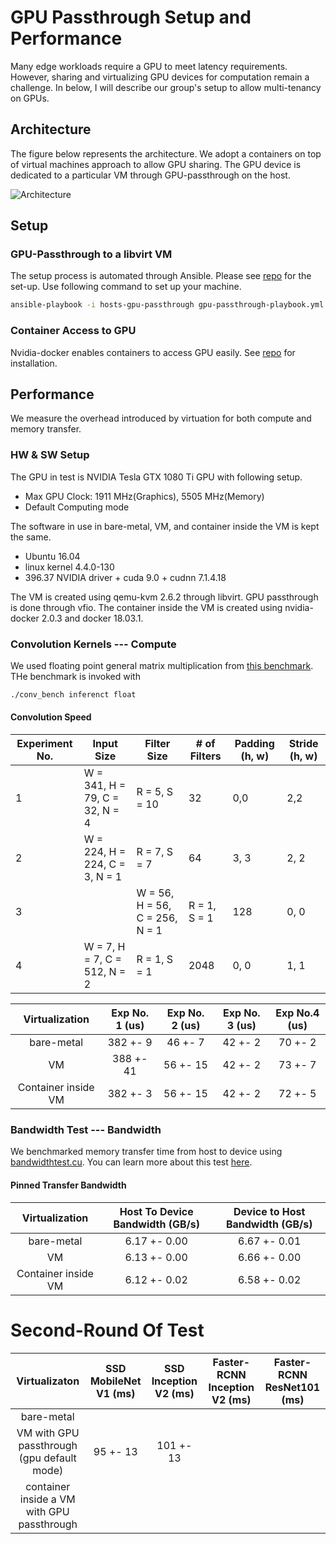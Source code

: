 # GPU Passthrough Setup and Performance

Many edge workloads require a GPU to meet latency requirements. However, sharing
and virtualizing GPU devices for computation remain a challenge. In below, I
will describe our group's setup to allow multi-tenancy on GPUs.

## Architecture

The figure below represents the architecture. We adopt a containers on top of
virtual machines approach to allow GPU sharing. The GPU device is dedicated to a
particular VM through GPU-passthrough on the host.

![Architecture](https://github.com/cmusatyalab/elijah-openstack/blob/gpu/cloudlet-gateway/docs/GPU-Support-in-Cloudlet.png)

## Setup

### GPU-Passthrough to a libvirt VM

The setup process is automated through Ansible. Please see [repo](https://github.com/junjuew/ansible-dotfiles/) for the
set-up. Use following command to set up your machine.

```bash
ansible-playbook -i hosts-gpu-passthrough gpu-passthrough-playbook.yml
```

### Container Access to GPU

Nvidia-docker enables containers to access GPU easily. See [repo](https://github.com/junjuew/ansible-dotfiles/) for installation.

## Performance

We measure the overhead introduced by virtuation for both compute and memory transfer.

### HW & SW Setup

The GPU in test is NVIDIA Tesla GTX 1080 Ti GPU with following setup.

* Max GPU Clock: 1911 MHz(Graphics), 5505 MHz(Memory)
* Default Computing mode

The software in use in bare-metal, VM, and container inside the VM is kept the same.

* Ubuntu 16.04
* linux kernel 4.4.0-130
* 396.37 NVIDIA driver + cuda 9.0 + cudnn 7.1.4.18

The VM is created using qemu-kvm 2.6.2 through libvirt. GPU passthrough is done through vfio.
The container inside the VM is created using nvidia-docker 2.0.3 and docker 18.03.1.

### Convolution Kernels --- Compute

We used floating point general matrix multiplication from [this
benchmark](https://github.com/baidu-research/DeepBench). THe benchmark is
invoked with

```bash
./conv_bench inferenct float
```

#### Convolution Speed
| Experiment No. | Input Size                     | Filter Size   | # of Filters | Padding (h, w) | Stride (h, w) |
|----------------|--------------------------------|---------------|--------------|----------------|---------------|
| 1 | W = 341, H = 79, C = 32, N = 4 | R = 5, S = 10 | 32           | 0,0            | 2,2           |
| 2 | W = 224, H = 224, C = 3, N = 1 | R = 7, S = 7  | 64           | 3, 3           | 2, 2          |
| 3 | | W = 56, H = 56, C = 256, N = 1 | R = 1, S = 1  | 128        | 0, 0           | 2, 2        |
| 4 | W = 7, H = 7,  C = 512, N = 2  | R = 1, S = 1  | 2048         | 0, 0           | 1, 1          |

| Virtualization |   Exp No. 1 (us)          | Exp No. 2 (us)   | Exp No. 3 (us)  | Exp No.4 (us)    |
|:--------------:|:---------------------:|:------------:|:-------------:|:------------:|
| bare-metal     |  382 +- 9 | 46 +- 7 | 42 +- 2 | 70 +- 2 |
| VM             |  388 +- 41 | 56 +- 15 | 42 +- 2 | 73 +- 7 |
| Container inside VM |  382 +- 3 | 56 +- 15 | 42 +- 2 | 72 +- 5 |

<!---
#### GEMM Benchmark Speed

GEMM benchmark is only executed for 3 times. The running time is not big enough to reflect average case.

| Virtualization |   5124x700x2048 (ms)      | 35x700x2048 (ms) | 3072x3000x1024 (ms) | 512x6000x2816 (ms) |
|:--------------:|:---------------------:|:------------:|:-------------:|:------------:|
| bare-metal     |   1.75 +- 0.03        | 0.03 +- 0.00 | 3.14 +- 1.75 | 1.90 +- 0.09 |
| VM             |    1.73 +- 0.04       | 0.03 +- 0.00 | 2.33 +- 0.59 | 2.16 +- 0.48 |
| Container inside VM | 1.76 +- 0.02     | 0.04 +- 0.00 | 2.83 +- 1.10 | 2.94 +- 0.82 |
--->

### Bandwidth Test --- Bandwidth

We benchmarked memory transfer time from host to device using
[bandwidthtest.cu](https://github.com/parallel-forall/code-samples/blob/master/series/cuda-cpp/optimize-data-transfers/bandwidthtest.cu).
You can learn more about this test
[here](https://devblogs.nvidia.com/how-optimize-data-transfers-cuda-cc/). 

#### Pinned Transfer Bandwidth

| Virtualization |   Host To Device Bandwidth (GB/s)      | Device to Host Bandwidth (GB/s)    |
|:--------------:|:--------------------------------------:|:----------------------------------:|
| bare-metal     | 6.17 +- 0.00                           |  6.67 +- 0.01                      |
| VM             |    6.13 +- 0.00                        | 6.66 +- 0.00                       |
| Container inside VM | 6.12 +- 0.02                      | 6.58 +- 0.02                       |

<!---
#### Tensorflow Benchmarks:

* Tensorflow Version: 1.9.0
* python3
* Batch Size: 1
* 300 random generated examples, 3 runs.
* [Benchmark script](https://gist.github.com/junjuew/82d3b0d513e3debd2d453ee07505d32e)

| Virtualizaton |   SSD MobileNet V1 (ms)      | SSD Inception V2 (ms)    | Faster-RCNN Inception V2 (ms) | Faster-RCNN ResNet101 (ms)  |
|:-------------:|:----------------------------:|:------------------------:|:-----------------------------:|:---------------------------:|
| bare-metal | 119  +- 5     | 130 +- 7 | 180 +- 6 | 220 +- 5 |
| container inside a VM with GPU passthrough | 108  +- 19     | 114 +- 20 | 168 +- 22 | 225 +- 18 |
| VM with GPU passthrough (gpu exclusive-process mode) | 118  +- 27     | 128 +- 23 | 175 +- 22 | 225 +- 19 |
| VM with GPU passthrough (gpu default mode) | 108  +- 18     | 119 +- 19 | 164 +- 19 | 226 +- 17 |

Results on cloudlet001 with Tesla K40c
The clock is set to max clock speed: 875MHz(Graphics),3004MHz(Memory)
Software stack should be similar to above.

| Virtualizaton |   SSD MobileNet V1 (ms)      | SSD Inception V2 (ms)    | Faster-RCNN Inception V2 (ms) | Faster-RCNN ResNet101 (ms)  |
|:-------------:|:----------------------------:|:------------------------:|:-----------------------------:|:---------------------------:|
| bare-metal | 117, std 5      | 134, std 4 | 233, std 6 | 428, std 4 |
| container inside a VM with GPU passthrough | 104, std 20     | 128, std 16 | 227, std 16 | 412, std 13 |
-->

# Second-Round Of Test
| Virtualizaton |   SSD MobileNet V1 (ms)      | SSD Inception V2 (ms)    | Faster-RCNN Inception V2 (ms) | Faster-RCNN ResNet101 (ms)  |
|:-------------:|:----------------------------:|:------------------------:|:-----------------------------:|:---------------------------:|
| bare-metal |      |  |  |  |
| VM with GPU passthrough (gpu default mode) | 95 +- 13  | 101 +- 13 |  | |
| container inside a VM with GPU passthrough |    |  | |  |

